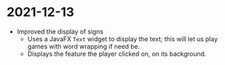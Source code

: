 # 2021-12-13

- Improved the display of signs
	- Uses a JavaFX `Text` widget to display the text; this will let us play games with word wrapping if need be.
	- Displays the feature the player clicked on, on its background.